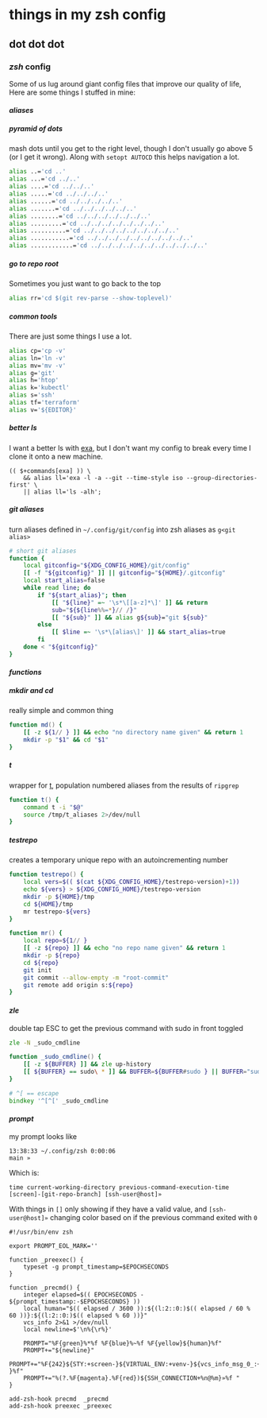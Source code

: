 # things in my zsh config

## dot dot dot

### _zsh_ config

Some of us lug around giant config files that improve our quality of life,
Here are some things I stuffed in mine:

#### _aliases_

##### _pyramid_ of dots

mash dots until you get to the right level,
though I don't usually go above 5 (or I get it wrong).
Along with `setopt AUTOCD` this helps navigation a lot.

```zsh
alias ..='cd ..'
alias ...='cd ../..'
alias ....='cd ../../..'
alias .....='cd ../../../..'
alias ......='cd ../../../../..'
alias .......='cd ../../../../../..'
alias ........='cd ../../../../../../..'
alias .........='cd ../../../../../../../..'
alias ..........='cd ../../../../../../../../..'
alias ...........='cd ../../../../../../../../../..'
alias ............='cd ../../../../../../../../../../..'
```

##### go to repo root

Sometimes you just want to go back to the top

```zsh
alias rr='cd $(git rev-parse --show-toplevel)'
```

##### common tools

There are just some things I use a lot.

```zsh
alias cp='cp -v'
alias ln='ln -v'
alias mv='mv -v'
alias g='git'
alias h='htop'
alias k='kubectl'
alias s='ssh'
alias tf='terraform'
alias v='${EDITOR}'
```

##### better ls

I want a better ls with [exa](https://the.exa.website/),
but I don't want my config to break every time I clone it onto a new machine.

```
(( $+commands[exa] )) \
    && alias ll='exa -l -a --git --time-style iso --group-directories-first' \
    || alias ll='ls -alh';
```

##### git aliases

turn aliases defined in `~/.config/git/config` into zsh aliases as `g<git alias>`

```zsh
# short git aliases
function {
    local gitconfig="${XDG_CONFIG_HOME}/git/config"
    [[ -f "${gitconfig}" ]] || gitconfig="${HOME}/.gitconfig"
    local start_alias=false
    while read line; do
        if "${start_alias}"; then
            [[ "${line}" =~ '\s*\[[a-z]*\]' ]] && return
            sub="${${line%%=*}// /}"
            [[ "${sub}" ]] && alias g${sub}="git ${sub}"
        else
            [[ $line =~ '\s*\[alias\]' ]] && start_alias=true
        fi
    done < "${gitconfig}"
}
```

#### _functions_

##### mkdir and cd

really simple and common thing

```zsh
function md() {
    [[ -z ${1// } ]] && echo "no directory name given" && return 1
    mkdir -p "$1" && cd "$1"
}
```

##### t

wrapper for [t](https://github.com/seankhliao/t),
population numbered aliases from the results of `ripgrep`

```zsh
function t() {
    command t -i "$@"
    source /tmp/t_aliases 2>/dev/null
}
```

##### testrepo

creates a temporary unique repo with an autoincrementing number

```zsh
function testrepo() {
    local vers=$(( $(cat ${XDG_CONFIG_HOME}/testrepo-version)+1))
    echo ${vers} > ${XDG_CONFIG_HOME}/testrepo-version
    mkdir -p ${HOME}/tmp
    cd ${HOME}/tmp
    mr testrepo-${vers}
}

function mr() {
    local repo=${1// }
    [[ -z ${repo} ]] && echo "no repo name given" && return 1
    mkdir -p ${repo}
    cd ${repo}
    git init
    git commit --allow-empty -m "root-commit"
    git remote add origin s:${repo}
}
```

#### _zle_

double tap ESC to get the previous command with sudo in front toggled

```zsh
zle -N _sudo_cmdline

function _sudo_cmdline() {
    [[ -z ${BUFFER} ]] && zle up-history
    [[ ${BUFFER} == sudo\ * ]] && BUFFER=${BUFFER#sudo } || BUFFER="sudo ${BUFFER}"
}

# ^[ == escape
bindkey '^[^[' _sudo_cmdline
```

#### _prompt_

my prompt looks like

```
13:38:33 ~/.config/zsh 0:00:06
main »
```

Which is:
```
time current-working-directory previous-command-execution-time
[screen]-[git-repo-branch] [ssh-user@host]»
```

With things in `[]` only showing if they have a valid value,
and `[ssh-user@host]»` changing color based on if the previous command exited with `0`

```
#!/usr/bin/env zsh

export PROMPT_EOL_MARK=''

function _preexec() {
    typeset -g prompt_timestamp=$EPOCHSECONDS
}

function _precmd() {
    integer elapsed=$(( EPOCHSECONDS - ${prompt_timestamp:-$EPOCHSECONDS} ))
    local human="$(( elapsed / 3600 )):${(l:2::0:)$(( elapsed / 60 % 60 ))}:${(l:2::0:)$(( elapsed % 60 ))}"
    vcs_info 2>&1 >/dev/null
    local newline=$'\n%{\r%}'

    PROMPT="%F{green}%*%f %F{blue}%~%f %F{yellow}${human}%f"
    PROMPT+="${newline}"
    PROMPT+="%F{242}${STY:+screen-}${VIRTUAL_ENV:+venv-}${vcs_info_msg_0_:+${vcs_info_msg_0_} }%f"
    PROMPT+="%(?.%F{magenta}.%F{red})${SSH_CONNECTION+%n@%m}»%f "
}

add-zsh-hook precmd  _precmd
add-zsh-hook preexec _preexec
```
